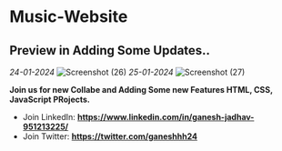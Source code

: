 ﻿# Music-Website

## Preview in Adding Some Updates..
*24-01-2024*
![Screenshot (26)](https://github.com/ganeshjadhav2402/Music-Website/assets/108882321/ff3fdcce-65a5-489f-b867-431e32ec6108)
*25-01-2024*
![Screenshot (27)](https://github.com/ganeshjadhav2402/Music-Website/assets/108882321/a643b76a-0198-4e97-a2f7-7e40d1e8b3e6)

 **Join us for new Collabe and Adding Some new Features HTML, CSS, JavaScript PRojects.**
- Join LinkedIn: **https://www.linkedin.com/in/ganesh-jadhav-951213225/**
- Join Twitter:  **https://twitter.com/ganeshhh24**

